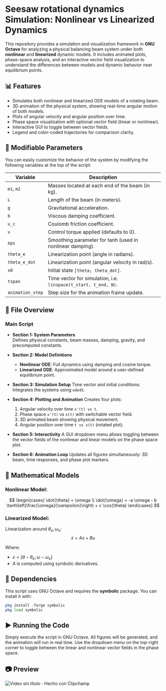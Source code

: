 
# Seesaw rotational dynamics Simulation: Nonlinear vs Linearized Dynamics

This repository provides a simulation and visualization framework in **GNU Octave** for analyzing a physical balancing beam system under both **nonlinear** and **linearized** dynamic models. It includes animated plots, phase-space analysis, and an interactive vector field visualization to understand the differences between models and dynamic behavior near equilibrium points.

## 📊 Features

- Simulates both nonlinear and linearized ODE models of a rotating beam.
- 3D animation of the physical system, showing real-time angular motion of both models.
- Plots of angular velocity and angular position over time.
- Phase space visualization with optional vector field (linear or nonlinear).
- Interactive GUI to toggle between vector fields.
- Legend and color-coded trajectories for comparison clarity.

## 🔧 Modifiable Parameters

You can easily customize the behavior of the system by modifying the following variables at the top of the script:

| Variable        | Description |
|----------------|-------------|
| `m1`, `m2`      | Masses located at each end of the beam (in kg). |
| `L`             | Length of the beam (in meters). |
| `g`             | Gravitational acceleration. |
| `b`             | Viscous damping coefficient. |
| `u_c`           | Coulomb friction coefficient. |
| `u`             | Control torque applied (defaults to 0). |
| `eps`           | Smoothing parameter for tanh (used in nonlinear damping). |
| `theta_e`       | Linearization point (angle in radians). |
| `theta_e_dot`   | Linearization point (angular velocity in rad/s). |
| `x0`            | Initial state `[theta; theta_dot]`. |
| `tspan`         | Time vector for simulation, i.e. `linspace(t_start, t_end, N)`. |
| `animation_step`| Step size for the animation frame update. |

## 📁 File Overview

### Main Script

- **Section 1: System Parameters**  
  Defines physical constants, beam masses, damping, gravity, and precomputed constants.

- **Section 2: Model Definitions**
  - **Nonlinear ODE**: Full dynamics using damping and cosine torque.
  - **Linearized ODE**: Approximated model around a user-defined equilibrium point.

- **Section 3: Simulation Setup**
  Time vector and initial conditions. Integrates the systems using `ode45`.

- **Section 4: Plotting and Animation**
  Creates four plots:
  1. Angular velocity over time `x'(t) vs t`.
  2. Phase space `x'(t)` vs `x(t)` with switchable vector field.
  3. 3D animated beam showing physical movement.
  4. Angular position over time `t vs x(t)` (rotated plot).

- **Section 5: Interactivity**
  A GUI dropdown menu allows toggling between the vector fields of the nonlinear and linear models on the phase space plot.

- **Section 6: Animation Loop**
  Updates all figures simultaneously: 3D beam, time responses, and phase plot markers.

## 🧠 Mathematical Models

### Nonlinear Model:
$$
\begin{cases}
\dot{\theta} = \omega \\
\dot{\omega} = -a \omega - b \tanh\left(\frac{\omega}{\varepsilon}\right) + c \cos(\theta)
\end{cases}
$$

### Linearized Model:
Linearization around $\theta_e, \omega_e$:
$$
\dot{x} = A x + B u
$$

Where:
- $x = [\theta - \theta_e; \omega - \omega_e]$
- $A$ is computed using symbolic derivatives.

## 📌 Dependencies

This script uses GNU Octave and requires the **symbolic** package. You can install it with:
```octave
pkg install -forge symbolic
pkg load symbolic
```

## ▶️ Running the Code

Simply execute the script in GNU Octave. All figures will be generated, and the animation will run in real time. Use the dropdown menu on the top-right corner to toggle between the linear and nonlinear vector fields in the phase space.

## 📷 Preview

![Video sin título ‐ Hecho con Clipchamp](https://github.com/user-attachments/assets/811c2d90-b17a-48ca-a146-57a990ce703f)


